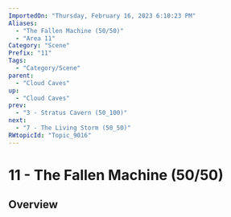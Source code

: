 ```yaml
---
ImportedOn: "Thursday, February 16, 2023 6:10:23 PM"
Aliases:
  - "The Fallen Machine (50/50)"
  - "Area 11"
Category: "Scene"
Prefix: "11"
Tags:
  - "Category/Scene"
parent:
  - "Cloud Caves"
up:
  - "Cloud Caves"
prev:
  - "3 - Stratus Cavern (50_100)"
next:
  - "7 - The Living Storm (50_50)"
RWtopicId: "Topic_9016"
---
```

# 11 - The Fallen Machine (50/50)
## Overview
